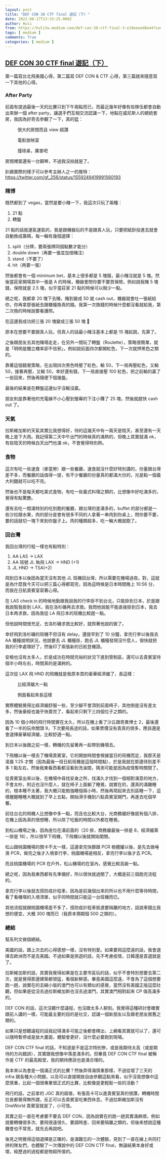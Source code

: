 ```yaml
---
layout: post
title: "DEF CON 30 CTF final 遊記（下）"
date: 2022-08-17T13:33:25.000Z
author: Huli
from: https://hulitw.medium.com/def-con-30-ctf-final-3-e19eeeed8e44?source=rss-f1fb3e40dc37------2
tags: [ medium ]
comments: True
categories: [ medium ]
---
```

<!--1660743205000-->
[DEF CON 30 CTF final 遊記（下）](https://hulitw.medium.com/def-con-30-ctf-final-3-e19eeeed8e44?source=rss-f1fb3e40dc37------2)
------

<div>
<p>第一篇寫台北飛美國心得，第二篇寫 DEF CON &amp; CTF 心得，第三篇就來隨意寫一下其他的心得。</p><h3>After Party</h3><p>前面有提過最後一天的比賽只到下午兩點而已，而最近幾年好像有些隊伍都會自動出來辦一個 after party，讓選手們互相交流認識一下，地點在威尼斯人的總統套房，我因為好奇去參觀了一下，真的猛：</p><figure><img alt="" src="https://cdn-images-1.medium.com/max/1024/1*7DAcyTaPn_6rtLlQODCiSQ.jpeg" /><figcaption>很大的房間而且 view 超讚</figcaption></figure><figure><img alt="" src="https://cdn-images-1.medium.com/max/1024/1*NHAo00BmJAgrD5XFb2Emtg.jpeg" /><figcaption>電影放映室</figcaption></figure><figure><img alt="" src="https://cdn-images-1.medium.com/max/1024/1*LxH3RyoMSoi_0mKG0QXMAQ.jpeg" /><figcaption>撞球桌，厲害吧</figcaption></figure><p>房間裡面還有一台鋼琴，不過我沒拍就是了。</p><p>趴踢實際的樣子可以參考主辦人之一的推特：<a href="https://twitter.com/gf_256/status/1559249419991560193">https://twitter.com/gf_256/status/1559249419991560193</a></p><h3>賭博</h3><p>既然都到了 vegas，當然是要小賭一下，我這次只玩了兩種：</p><ol><li>21 點</li><li>轉盤</li></ol><p>21 點的話就運氣運氣的，我是跟機器玩的不是跟真人玩，只要把紙鈔投進去就會自動換成籌碼，每一輪有幾個選擇：</p><ol><li>split（分牌，要兩張牌同個點數才能分）</li><li>double down（再要一張並加倍賭注）</li><li>stand（不要了）</li><li>hit（再要一張）</li></ol><p>然後都會有一個 minimum bet，基本上很多都是 5 塊錢，最小賭注就是 5 塊。然後當莊家開場其中一張是 A 的時候，機器會問你要不要買保險，例如說我賭 5 塊錢，保險就是 2.5 塊，似乎當莊家 21 點的時候可以賠少一點。</p><p>總之呢，我都拿 20 塊下去賭，賭到變成 50 就 cash out，機器就會吐一張紙給你，你再拿那張紙去跟櫃檯換真的錢。我第一次換錢的時候什麼都沒看就給我，第二次換的時候說要看護照。</p><p>在這邊我成功把三張 20 塊變成三張 50 塊 🎉</p><p>原本在想要不要跟真人玩，但真人的話最小賭注基本上都是 15 塊起跳，先算了。</p><p>之後跟朋友去其他賭場走走，在另外一間玩了轉盤（Roulette），策略很簡單，就是「明明是獨立機率卻不信邪」，例如說前面四次都開紅色，下一次就押黑色之類的。</p><p>靠著這個錯覺策略，在出現四次黑色時壓了紅色，輸 50，下一局再壓紅色，又輸 50，接著再壓，又輸 50，幸好還有錢，下一局直接壓 100 紅色，把之前輸的贏了一些回來，然後再隨便下個幾盤。</p><p>最後的結果是在轉盤這邊似乎沒輸沒贏。</p><p>朋友則是靠著他的充電線不小心壓到螢幕的下注小賺了 25 塊，然後就趕快 cash out 了。</p><h3>天氣</h3><p>拉斯維加斯的天氣其實比我想得好，待的這幾天中有一兩天是陰天，甚至還有一天晚上是下大雨。我記得第二天中午出門的時候真的滿熱的，但晚上其實就滿 ok，有些陰天的時候白天出門也滿 ok，不會覺得特別熱。</p><h3>食物</h3><p>這次有吃一些速食（麥當勞）跟一些餐廳，速食就沒什麼好特別講的，份量跟台灣差不多，而餐廳的話值得一提，有不少餐廳的份量真的都滿大份的，光是點一個義大利麵就可以吃不完。</p><p>然後也不是每天都吃美式食物，有吃一些義式料理之類的，比想像中好吃滿多的，覺得有點驚艷。</p><p>還有去吃一間滿特別的吃到飽的餐廳，跟台灣的差滿多的，buffet 的部分都是一些沙拉跟水果，肉的部分是會有很多不同的人拿著一串肉到你桌上，問你要不要，要的話就切一塊下來到你盤子上。肉的種類超多，吃一輪大概就飽了。</p><h3>回台灣</h3><p>我回台灣的行程一樣也有點特別：</p><ol><li>AA LAS -&gt; LAX</li><li>AA 班號 JL 執飛 LAX -&gt; HND (+1)</li><li>JL HND -&gt; TSA(+2)</li></ol><p>飛到日本以後因為當天沒有其他 JL 班機回台灣，所以需要在機場過夜。對，這就是為什麼我今天可以把三篇心得都寫完，因為這時候是日本時間晚上 10:56 分，而我在日航貴賓室寫著心得。</p><p>在 LAS check in 的時候地勤跟我說我的行李掛不到台北，只能掛到日本，於是跟我說幫我掛到 LAX，我在洛杉磯再去求救。我問他說能不能直接掛到日本，我去日本再求救，因為我從 LA 飛日本的班機比較趕一點。</p><p>但他說時間很充足，去洛杉磯求救比較好，就照著他說的做了。</p><p>幸好飛到洛杉磯的班機不但沒有 delay，還提早到了 10 分鐘，拿完行李以後我去 AA 櫃檯說明狀況，他說要去 JL 櫃檯掛，跑去 JL 櫃檯發現沒什麼人，很快就把我的行李處理好了，然後印了兩張新的日航登機證。</p><p>安檢也沒有太多人，於是成功在時間充裕的狀況下進到管制區，還可以去貴賓室待個半小時左右，時間真的是滿夠的。</p><p>這次從 LAX 飛 HND 的飛機就是我原本買的豪華經濟艙了，長這樣：</p><figure><img alt="" src="https://cdn-images-1.medium.com/max/1024/1*umJxNiKhtlPmISwp2yxMUw.jpeg" /><figcaption>比經濟艙大一點</figcaption></figure><figure><img alt="" src="https://cdn-images-1.medium.com/max/720/1*AC0xtv4crOOVEe4eoGGGlA.jpeg" /><figcaption>側面看起來長這樣</figcaption></figure><p>實際體驗覺得比經濟艙舒服一些，至少腳不會頂到前面椅子，其他倒是沒有差太多，然後豪經也幾乎快賣完了，看起來只剩下三四個位子之類的。</p><p>因為 10 個小時的飛行時間實在太久，所以在機上看了沙丘跟奇異博士 2，最後還看了一半的玩命關頭 9，下次要飛長途的話，如果票價沒有貴真的很多，應該還是會選擇豪華經濟艙，比較舒適一點。</p><p>到日本以後跟之前一樣，轉機的先留著再一起帶到機場去。</p><p>下飛機以後一樣去了機場貴賓室，它的開放時間會根據當日的班機而定，我那天是凌晨 1:25 才關（因為最後一班日航班機是這個時間點），於是我就在那邊待到差不多 1 點左右，然後我東看西看都沒看到洗澡間，猜測可能是因為疫情暫時關閉了。</p><p>從貴賓室出來以後，在機場中尋找安身之所，找滿久才找到一個相對滿意的地方，不會太吵，附近也沒什麼人，就在椅子上面躺了睡覺。說實在的，還真的滿難睡的，根本睡不太著，我大概只能勉強睡個兩小時，然後再爬起來去別區睡一下，這樣醒醒睡睡大概就到了早上五點，開始滑手機到六點貴賓室開門，再進去吃個早餐。</p><p>前往台北的飛機人比想像中多一點，而且也比較大台，光商務艙好像就有個八排，在機上因為真的很想睡，所以除了吃飯的時間以外都在睡覺。</p><p>到松山機場之後，因為座位在滿前面的（20 排，商務艙最後一排是 8，經濟艙第一排是 18），所以很早下飛機，下飛機以後就開始闖關。</p><p>松山跟桃園機場的關卡不太一樣，這邊拿完快篩跟 PCR 檢體罐以後，是先去做唾液 PCR，做完之後才入境拿行李，桃園機場是相反，拿完行李以後才去 PCR。</p><p>而且桃園機場的 PCR 在戶外，松山機場的在室內，感覺比較高級一點。</p><p>總之呢，因為我東西都有先準備好，所以很快就過關了，大概是前三個跑完流程的。</p><p>拿完行李以後就去搭防疫計程車，因為是前幾個出來的所以也不用什麼等待時間，看了看機場的入境清單，似乎同時間就只能這一台班機而已。</p><p>其他流程就跟桃園機場差不多了，搭防疫計程車抵達要隔離的地方，話說車錢比我想的便宜，大概 300 塊而已（我原本預期個 500 之類的）。</p><h3>總結</h3><p>幫系列文做個總結。</p><p>美國的話，跟上次去的心得感想一樣，沒有特別愛。如果要飛這麼遠的話，我會選擇去歐洲而不是去美國。不過如果是旅遊的話，先不考慮疫情，日韓還是首選就是了。</p><p>拉斯維加斯的話，其實我覺得如果是在主要市區玩的話，似乎不會特別想要去第二次，就是覺得那邊建築都很猛，看個新鮮感。畢竟美國這麼遠，不會為了這個想要跑一趟，說實在的去縮小版的澳門也可以有類似的感覺，當然沒有美國正版這麼壯觀，但如果是從沒去過拉斯維加斯也沒去過澳門，其實澳門相對起來 CP 值高滿多的。</p><p>DEF CON 的話，這次沒聽什麼議程，也沒跟太多人聊到。我覺得這種研討會確實跟前人講的一樣，可能最主要的目的是社交，認識一個新朋友以及跟老朋友敘舊之類的。</p><p>如果只是想聽議程的話我記得滿多可能之後都會釋出，上網看其實就可以了，還可以隨時暫停或是放大畫面，體驗會更好，沒什麼必要跑到現場。</p><p>DEF CON CTF final 的話，不知道是不是這次特別慘，或是我期待太高（或是期待的方向錯誤），其實跟我想像中落差滿多的。但畢竟 DEF CON CTF final 被稱作是 CTF 的最高殿堂，我的期待應該也是滿合理的。</p><p>我本來以為會是一個滿正式的比賽？然後弄得滿慎重那樣，不過從壞了三天的 infra 跟各種大小問題，以及可以直接開放自由參觀這點來看，似乎沒我想像中這麼慎重，比起一個很專業很正式的比賽，比較像是更輕鬆一些的活動？</p><p>飛行的話，之前拿的 JGC 真的超值，有張高卡可以進貴賓室真的很讚，轉機時間拉長都覺得無所謂，反正可以去貴賓室吃東西休息。不過拉斯維加斯沒有 OneWorld 貴賓室就是了，小可惜。</p><p>其實之前一直在考慮要不要去 DEF CON，因為說實在的跑一趟其實滿麻煩，例如說要轉機很多次、要飛很遠很久、要調時差、回來要隔離之類的，但後來想說這種機會也不常見，就先去再說吧。</p><p>後見之明覺得這個選擇是正確的，是滿難忘的一次體驗，見到了一直在線上共同打拼的隊友們，也體驗了一次傳說中的 DEF CON CTF final，無論結果本身好或壞，經歷過的過程都是物超所值的。</p><img src="https://medium.com/_/stat?event=post.clientViewed&referrerSource=full_rss&postId=e19eeeed8e44" width="1" height="1" alt="">
</div>
